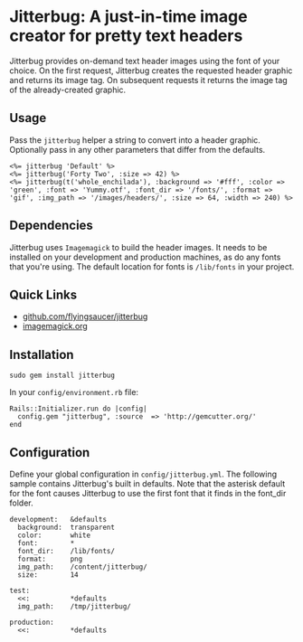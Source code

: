 # Jitterbug: A just-in-time image creator for pretty text headers

Jitterbug provides on-demand text header images using the font of your choice. On the first request, Jitterbug creates the requested header graphic and returns its image tag. On subsequent requests it returns the image tag of the already-created graphic.

## Usage

Pass the `jitterbug` helper a string to convert into a header graphic. Optionally pass in any other parameters that differ from the defaults.

    <%= jitterbug 'Default' %>
    <%= jitterbug('Forty Two', :size => 42) %>
    <%= jitterbug(t('whole_enchilada'), :background => '#fff', :color => 'green', :font => 'Yummy.otf', :font_dir => '/fonts/', :format => 'gif', :img_path => '/images/headers/', :size => 64, :width => 240) %>

## Dependencies

Jitterbug uses `Imagemagick` to build the header images. It needs to be installed on your development and production machines, as do any fonts that you're using. The default location for fonts is `/lib/fonts` in your project.

## Quick Links

 * [github.com/flyingsaucer/jitterbug](http://github.com/flyingsaucer/jitterbug)
 * [imagemagick.org](http://www.imagemagick.org/script/index.php)

## Installation

    sudo gem install jitterbug

In your `config/environment.rb` file:

    Rails::Initializer.run do |config|
      config.gem "jitterbug", :source  => 'http://gemcutter.org/'
    end

## Configuration

Define your global configuration in `config/jitterbug.yml`. The following sample contains Jitterbug's built in defaults. Note that the asterisk default for the font causes Jitterbug to use the first font that it finds in the font_dir folder.

    development:   &defaults
      background:  transparent
      color:       white
      font:        *
      font_dir:    /lib/fonts/
      format:      png
      img_path:    /content/jitterbug/
      size:        14

    test:
      <<:          *defaults
      img_path:    /tmp/jitterbug/

    production:
      <<:          *defaults